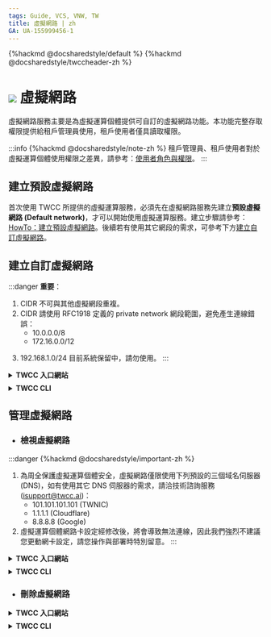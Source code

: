 ```yaml
---
tags: Guide, VCS, VNW, TW
title: 虛擬網路 | zh
GA: UA-155999456-1
---
```


{%hackmd @docsharedstyle/default %}
{%hackmd @docsharedstyle/twccheader-zh %}

# ![](https://cos.twcc.ai/SYS-MANUAL/uploads/upload_c7ecced96f77b12664677d4cef97a3cc.png) 虛擬網路

虛擬網路服務主要是為虛擬運算個體提供可自訂的虛擬網路功能。本功能完整存取權限提供給租戶管理員使用，租戶使用者僅具讀取權限。

:::info
{%hackmd @docsharedstyle/note-zh %}
租戶管理員、租戶使用者對於虛擬運算個體使用權限之差異，請參考：[<ins>使用者角色與權限</ins>](https://man.twcc.ai/@twccdocs/role-main-zh/https%3A%2F%2Fman.twcc.ai%2F%40twccdocs%2Frole-compute-zh#虛擬運算服務)。
:::

## 建立預設虛擬網路

首次使用 TWCC 所提供的虛擬運算服務，必須先在虛擬網路服務先建立**預設虛擬網路 (Default network)**，才可以開始使用虛擬運算服務。建立步驟請參考：[<ins>HowTo：建立預設虛擬網路</ins>](https://man.twcc.ai/@twccdocs/howto-vnw-create-default-network-zh)。後續若有使用其它網段的需求，可參考下方[<ins>建立自訂虛擬網路</ins>](#建立自訂虛擬網路)。

## 建立自訂虛擬網路

:::danger
<i class="fa fa-exclamation-triangle fa-20" aria-hidden="true"></i> **重要**：
1. CIDR 不可與其他虛擬網段重複。
2. CIDR 請使用 RFC1918 定義的 private network 網段範圍，避免產生連線錯誤：
    - 10.0.0.0/8
    - 172.16.0.0/12
<!--     - 192.168.0.0/16 -->
3. 192.168.1.0/24 目前系統保留中，請勿使用。
:::


<!-- 1 start -->

<details class="docspoiler">

<summary><b>TWCC 入口網站</b></summary>

<br>

* 由服務列表點選進入「**虛擬網路**」服務，在「**虛擬網路管理**」頁面，點擊「**＋建立**」。


![](https://cos.twcc.ai/SYS-MANUAL/uploads/upload_769685f38a2cf177b4fbdc42e4972919.png)


* 輸入虛擬網路設定的資訊，完成後點擊「**下一步：檢閱+建立>**」。
    * 名稱：即網路名稱，不可重覆，名稱建立後不可再更改。
    * CIDR：無類別域間路由 (Classless Inter-Domain Routing, CIDR)，指定虛擬網路的位址範圍。
    * 閘道：給定一個預設閘道。

![](https://cos.twcc.ai/SYS-MANUAL/uploads/upload_1ba2740597d609be0e577f2844f91134.png)


* 檢視虛擬網路的設定及計畫額度資訊，確定後點選「**建立**」。

![](https://cos.twcc.ai/SYS-MANUAL/uploads/upload_c7ffcca6dd6ebe84f2576b5b8ce0c8f9.png)

</details>

<!-- Space -->

<div style="height:8px"></div>

<!-- 2. start -->

<details class="docspoiler">

<summary><b>TWCC CLI</b></summary>

<br>


- 以網段 `172.16.0.0/24` 及閘道 `172.16.0.254` 建立虛擬網路
```bash
$ twccli mk vnet -cidr 172.16.0.0/24 -gw 172.16.0.254
```

</details>



## 管理虛擬網路

- ### 檢視虛擬網路

:::danger
{%hackmd @docsharedstyle/important-zh %}
1. 為周全保護虛擬運算個體安全，虛擬網路僅限使用下列預設的三個域名伺服器 (DNS)，如有使用其它 DNS 伺服器的需求，請洽技術諮詢服務(isupport@twcc.ai)：
    - 101.101.101.101 (TWNIC)
    - 1.1.1.1 (Cloudflare)
    - 8.8.8.8 (Google)
2. 虛擬運算個體網路卡設定經修改後，將會導致無法連線，因此我們強烈不建議您更動網卡設定，請您操作與部署時特別留意。
:::


<!-- 1 start -->

<details class="docspoiler">

<summary><b>TWCC 入口網站</b></summary>

<br>

* 最新建立虛擬網路會出現在虛擬網路管理頁面的最上方，等待狀態變成 「**ACTIVE**」 後即可開始使用。

![](https://cos.twcc.ai/SYS-MANUAL/uploads/upload_981b402f473e4f54ec791c45fc9b9b48.png)


* 點選列表上的虛擬網路則可檢視其詳細資訊

![](https://cos.twcc.ai/SYS-MANUAL/uploads/upload_7ca00fdeabd4b31f089d50f8ac9764ec.png)

</details>

<!-- Space -->

<div style="height:8px"></div>

<!-- 2. start -->

<details class="docspoiler">

<summary><b>TWCC CLI</b></summary>

<br>


- 檢視所有虛擬網路
```bash
$ twccli ls vnet
```
![](https://cos.twcc.ai/SYS-MANUAL/uploads/upload_22c4fb8cc6f57701ebd4ea204cf24dd3.png)

- 檢視特定虛擬網路 ID 為 **`261894`** 的詳細資訊
```bash
$ twccli ls vnet -id 261894
```
![](https://cos.twcc.ai/SYS-MANUAL/uploads/upload_e50cd7936738b7be4055b0212adf4d21.png)

</details>



- ### 刪除虛擬網路

<!-- 1 start -->

<details class="docspoiler">

<summary><b>TWCC 入口網站</b></summary>

<br>

* 在「**虛擬網路管理**」頁面 > 勾選虛擬網路 > 點擊上方「**刪除**」。


![](https://cos.twcc.ai/SYS-MANUAL/uploads/upload_f8d17969e2b9e4677e39667dd4f6ff68.png)


- 或點選虛擬網路旁的「<i class="fa fa-ellipsis-v fa-20" aria-hidden="true"></i>」 &nbsp; > 點選「**刪除**」。
- 或進入「**虛擬網路詳細資料**」頁 > 點選上方「**刪除**」。


</details>

<!-- Space -->

<div style="height:8px"></div>

<!-- 2. start -->

<details class="docspoiler">

<summary><b>TWCC CLI</b></summary>

<br>


- 刪除 ID 為 **`261894`** 的虛擬網路
```bash
$ twccli rm vnet -id 261894
```
![](https://cos.twcc.ai/SYS-MANUAL/uploads/upload_0c4cfd1922b2c8d9e112138bd119b29d.png)


![](https://cos.twcc.ai/SYS-MANUAL/uploads/upload_f0d90990195ff56580020b195dd744be.png)

</details>
